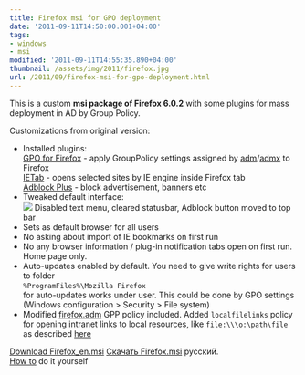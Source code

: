 ```yaml
---
title: Firefox msi for GPO deployment
date: '2011-09-11T14:50:00.001+04:00'
tags:
- windows
- msi
modified: '2011-09-11T14:55:35.890+04:00'
thumbnail: /assets/img/2011/firefox.jpg
url: /2011/09/firefox-msi-for-gpo-deployment.html
---
```

This is a custom **msi package of Firefox 6.0.2** with some plugins for mass deployment in AD by Group Policy. 

Customizations from original version:  

- Installed plugins:  
[GPO for Firefox](https://addons.mozilla.org/firefox/downloads/latest/51892/platform:5/addon-51892-latest.xpi) - apply GroupPolicy settings assigned by [adm](http://sourceforge.net/projects/firefoxadm/)/[admx](http://www.frontmotion.com/FMFirefoxCE/download_fmfirefoxce.htm) to Firefox  
[IETab](https://addons.mozilla.org/firefox/downloads/latest/92382/addon-92382-latest.xpi) - opens selected sites by IE engine inside Firefox tab  
[Adblock Plus](https://addons.mozilla.org/firefox/downloads/latest/1865/addon-1865-latest.xpi) - block advertisement, banners etc
- Tweaked default interface:  
![](/assets/img/2011/firefox.jpg) 
Disabled text menu, cleared statusbar, Adblock button moved to top bar
- Sets as default browser for all users
- No asking about import of IE bookmarks on first run
- No any browser information / plug-in notification tabs open on first run. Home page only.
- Auto-updates enabled by default. You need to give write rights for users to folder  
`%ProgramFiles%\Mozilla Firefox`  
for auto-updates works under user. This could be done by GPO settings (Windows configuration > Security > File system)
- Modified [firefox.adm](http://ge.tt/8IUf6d7?c) GPP policy included. Added `localfilelinks` policy for opening intranet links to local resources, like `file:\\\o:\path\file` as described [here](http://kb.mozillazine.org/Links_to_local_pages_do_not_work)

[Download Firefox_en.msi](http://ge.tt/8IUf6d7?c)
[Скачать Firefox.msi](http://ge.tt/8IUf6d7?c) русский.  
[How to](/2011/09/howto-cook-custom-firefox-msi-for-enterprise-deployment) do it yourself
